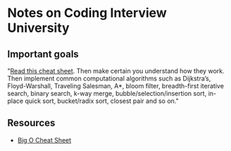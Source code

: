 # Notes on Coding Interview University

## Important goals
"[Read this cheat sheet](https://www.bigocheatsheet.com/). Then make certain you understand how they work. Then implement common computational algorithms such as Dijkstra’s, Floyd-Warshall, Traveling Salesman, A*, bloom filter, breadth-first iterative search, binary search, k-way merge, bubble/selection/insertion sort, in-place quick sort, bucket/radix sort, closest pair and so on."

## Resources
* [Big O Cheat Sheet](https://www.bigocheatsheet.com/)